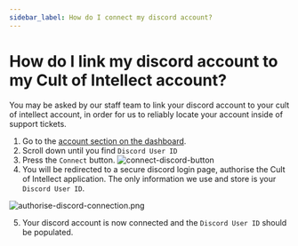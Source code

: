 ```yaml
---
sidebar_label: How do I connect my discord account?
---
```


# How do I link my discord account to my Cult of Intellect account?

You may be asked by our staff team to link your discord account to your cult of intellect account, in order for us to reliably locate your account inside of support tickets.

1. Go to the [account section on the dashboard](https://dashboard.cultofintellect.com/account).
2. Scroll down until you find `Discord User ID`
3. Press the `Connect` button.
   ![connect-discord-button](/img/connect-discord-button.png)
4. You will be redirected to a secure discord login page, authorise the Cult of Intellect application. The only information we use and store is your `Discord User ID`.

![authorise-discord-connection.png](/img/authorise-discord-connection.png)

5. Your discord account is now connected and the `Discord User ID` should be populated.
